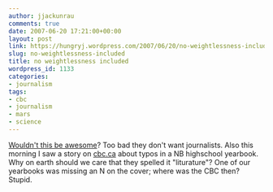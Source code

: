```yaml
---
author: jjackunrau
comments: true
date: 2007-06-20 17:21:00+00:00
layout: post
link: https://hungryj.wordpress.com/2007/06/20/no-weightlessness-included/
slug: no-weightlessness-included
title: no weightlessness included
wordpress_id: 1133
categories:
- journalism
tags:
- cbc
- journalism
- mars
- science
---
```


[Wouldn't this be awesome](http://www.cbc.ca/technology/story/2007/06/19/mars-simulation.html)?  Too bad they don't want journalists.  Also this morning I saw a story on [cbc.ca](http://cbc.ca) about typos in a NB highschool yearbook.  Why on earth should we care that they spelled it "liturature"?  One of our yearbooks was missing an N on the cover; where was the CBC then?  Stupid.
